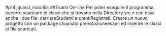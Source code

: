 #p14_quinci_maurilia
##Esami On-line
Per poter eseguire il programma, occorre scaricare le classi che si trovano nella Directory src e con esse anche i due file: carriereStudenti e utentiRegistrati. Creare un nuovo progetto con un package chiamato prenotazioneesami ed inserire le classi ei file scaricati.
